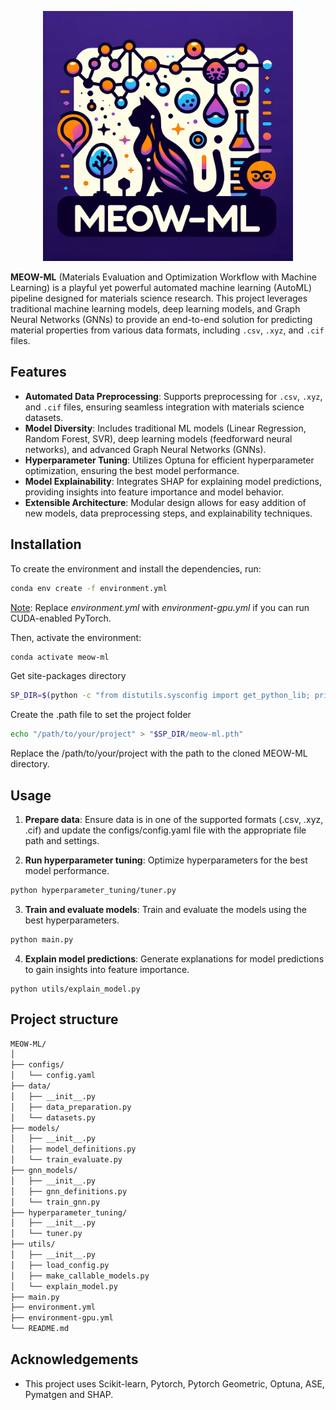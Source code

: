 <!-- Include logo -->
<p align="center">
<img src="https://github.com/hieuadoan/MEOW-ML/blob/main/MEOW-ML.png" alt="Project Logo" width="400"/>
</p>

**MEOW-ML** (Materials Evaluation and Optimization Workflow with Machine Learning) is a playful yet powerful automated machine learning (AutoML) pipeline designed for materials science research. This project leverages traditional machine learning models, deep learning models, and Graph Neural Networks (GNNs) to provide an end-to-end solution for predicting material properties from various data formats, including `.csv`, `.xyz`, and `.cif` files.

## Features

- **Automated Data Preprocessing**: Supports preprocessing for `.csv`, `.xyz`, and `.cif` files, ensuring seamless integration with materials science datasets.
- **Model Diversity**: Includes traditional ML models (Linear Regression, Random Forest, SVR), deep learning models (feedforward neural networks), and advanced Graph Neural Networks (GNNs).
- **Hyperparameter Tuning**: Utilizes Optuna for efficient hyperparameter optimization, ensuring the best model performance.
- **Model Explainability**: Integrates SHAP for explaining model predictions, providing insights into feature importance and model behavior.
- **Extensible Architecture**: Modular design allows for easy addition of new models, data preprocessing steps, and explainability techniques.

## Installation

To create the environment and install the dependencies, run:

```sh
conda env create -f environment.yml
```
<u>Note</u>: Replace *environment.yml* with *environment-gpu.yml* if you can run CUDA-enabled PyTorch.

Then, activate the environment:

```sh
conda activate meow-ml
```

Get site-packages directory
```sh
SP_DIR=$(python -c "from distutils.sysconfig import get_python_lib; print(get_python_lib())")
```

Create the .path file to set the project folder
```sh
echo "/path/to/your/project" > "$SP_DIR/meow-ml.pth"
```

Replace the /path/to/your/project with the path to the cloned MEOW-ML directory.

## Usage
1. **Prepare data**: Ensure data is in one of the supported formats (.csv, .xyz, .cif) and update the configs/config.yaml file with the appropriate file path and settings.

2. **Run hyperparameter tuning**: Optimize hyperparameters for the best model performance.

```sh
python hyperparameter_tuning/tuner.py
```

3. **Train and evaluate models**: Train and evaluate the models using the best hyperparameters.

```sh
python main.py
```

4. **Explain model predictions**: Generate explanations for model predictions to gain insights into feature importance.

```
python utils/explain_model.py
```

## Project structure
```sh
MEOW-ML/
│
├── configs/
│   └── config.yaml
├── data/
│   ├── __init__.py
│   ├── data_preparation.py
│   └── datasets.py
├── models/
│   ├── __init__.py
│   ├── model_definitions.py
│   └── train_evaluate.py
├── gnn_models/
│   ├── __init__.py
│   ├── gnn_definitions.py
│   └── train_gnn.py
├── hyperparameter_tuning/
│   ├── __init__.py
│   └── tuner.py
├── utils/
│   ├── __init__.py
│   ├── load_config.py
│   ├── make_callable_models.py
│   └── explain_model.py
├── main.py
├── environment.yml
├── environment-gpu.yml
└── README.md
```

## Acknowledgements
- This project uses Scikit-learn, Pytorch, Pytorch Geometric, Optuna, ASE, Pymatgen and SHAP.
